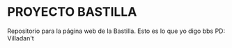 # PROYECTO BASTILLA
Repositorio para la página web de la Bastilla.
Esto es lo que yo digo bbs PD: Villadan't